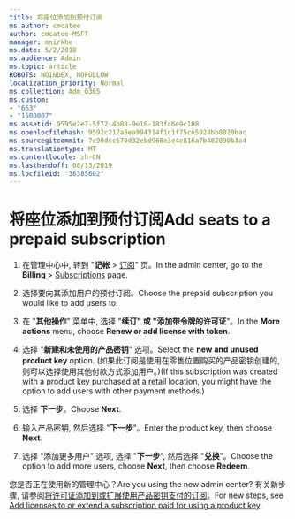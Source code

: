 ```yaml
---
title: 将座位添加到预付订阅
ms.author: cmcatee
author: cmcatee-MSFT
manager: mnirkhe
ms.date: 5/2/2018
ms.audience: Admin
ms.topic: article
ROBOTS: NOINDEX, NOFOLLOW
localization_priority: Normal
ms.collection: Adm_O365
ms.custom:
- "663"
- "1500007"
ms.assetid: 9595e2e7-5f72-4b08-9e16-183fc6e9c108
ms.openlocfilehash: 9592c217a8ea994314f1c1f75ce5928bb8020bac
ms.sourcegitcommit: 7c90dcc570d32ebd968e3e4e816a7b482890b3a4
ms.translationtype: MT
ms.contentlocale: zh-CN
ms.lasthandoff: 08/13/2019
ms.locfileid: "36385602"
---
```

# <a name="add-seats-to-a-prepaid-subscription"></a><span data-ttu-id="a00dd-102">将座位添加到预付订阅</span><span class="sxs-lookup"><span data-stu-id="a00dd-102">Add seats to a prepaid subscription</span></span>

1. <span data-ttu-id="a00dd-103">在管理中心中, 转到 "**记帐** \> [订阅](https://go.microsoft.com/fwlink/p/?linkid=842054)" 页。</span><span class="sxs-lookup"><span data-stu-id="a00dd-103">In the admin center, go to the **Billing** \> [Subscriptions](https://go.microsoft.com/fwlink/p/?linkid=842054) page.</span></span>

2. <span data-ttu-id="a00dd-104">选择要向其添加用户的预付订阅。</span><span class="sxs-lookup"><span data-stu-id="a00dd-104">Choose the prepaid subscription you would like to add users to.</span></span>

3. <span data-ttu-id="a00dd-105">在 "**其他操作**" 菜单中, 选择 "**续订" 或 "添加带令牌的许可证**"。</span><span class="sxs-lookup"><span data-stu-id="a00dd-105">In the **More actions** menu, choose **Renew or add license with token**.</span></span>

4. <span data-ttu-id="a00dd-106">选择 "**新建和未使用的产品密钥**" 选项。</span><span class="sxs-lookup"><span data-stu-id="a00dd-106">Select the **new and unused product key** option.</span></span> <span data-ttu-id="a00dd-107">(如果此订阅是使用在零售位置购买的产品密钥创建的, 则可以选择使用其他付款方式添加用户。)</span><span class="sxs-lookup"><span data-stu-id="a00dd-107">(If this subscription was created with a product key purchased at a retail location, you might have the option to add users with other payment methods.)</span></span>

5. <span data-ttu-id="a00dd-108">选择 **下一步**。</span><span class="sxs-lookup"><span data-stu-id="a00dd-108">Choose **Next**.</span></span>

6. <span data-ttu-id="a00dd-109">输入产品密钥, 然后选择 "**下一步**"。</span><span class="sxs-lookup"><span data-stu-id="a00dd-109">Enter the product key, then choose **Next**.</span></span>

7. <span data-ttu-id="a00dd-110">选择 "添加更多用户" 选项, 选择 "**下一步**", 然后选择 "**兑换**"。</span><span class="sxs-lookup"><span data-stu-id="a00dd-110">Choose the option to add more users, choose **Next**, then choose **Redeem**.</span></span>

<span data-ttu-id="a00dd-111">您是否正在使用新的管理中心？</span><span class="sxs-lookup"><span data-stu-id="a00dd-111">Are you using the new admin center?</span></span> <span data-ttu-id="a00dd-112">有关新步骤, 请参阅[将许可证添加到或扩展使用产品密钥支付的订阅](https://docs.microsoft.com/en-us/office365/admin/misc/add-licenses-using-product-key)。</span><span class="sxs-lookup"><span data-stu-id="a00dd-112">For new steps, see [Add licenses to or extend a subscription paid for using a product key](https://docs.microsoft.com/en-us/office365/admin/misc/add-licenses-using-product-key).</span></span>